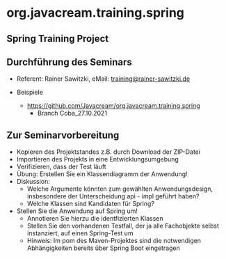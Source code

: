 # org.javacream.training.spring

## Spring Training Project


## Durchführung des Seminars

* Referent: Rainer Sawitzki, eMail: training@rainer-sawitzki.de

* Beispiele
  * https://github.com/Javacream/org.javacream.training.spring
    *  Branch Coba_27.10.2021

## Zur Seminarvorbereitung

* Kopieren des Projektstandes z.B. durch Download der ZIP-Datei
* Importieren des Projekts in eine Entwicklungsumgebung
* Verifizieren, dass der Test läuft
* Übung: Erstellen Sie ein Klassendiagramm der Anwendung!
* Diskussion: 
  * Welche Argumente könnten zum gewählten Anwendungsdesign, insbesondere der Unterscheidung api - impl geführt haben?
  * Welche Klassen sind Kandidaten für Spring?
* Stellen Sie die Anwendung auf Spring um!
  * Annotieren Sie hierzu die identfizierten Klassen
  * Stellen Sie den vorhandenen Testfall, der ja alle Fachobjekte selbst instanziert, auf einen Spring-Test um
  * Hinweis: Im pom des Maven-Projektes sind die notwendigen Abhängigkeiten bereits über Spring Boot eingetragen
